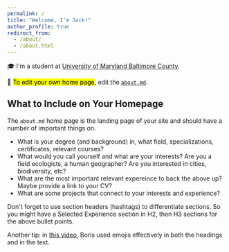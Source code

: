 ```yaml
---
permalink: /
title: "Welcome, I'm Jack!"
author_profile: true
redirect_from: 
  - /about/
  - /about.html
---
```


🎓 I'm a student at [University of Maryland Baltimore County](https://umbc.edu).

📝 <mark>To edit your own home page</mark>, edit the [`about.md`](https://github.com/dillonma/dillonma.github.io/blob/master/_pages/about.md).

## What to Include on Your Homepage

The `about.md` home page is the landing page of your site and should have a number of important things on.

 - What is your degree (and background) in, what field, specializations, certificates, relevant courses?
 - What would you call yourself and what are your interests? Are you a field ecologists, a human geographer? Are you interested in cities, biodiversity, etc?
 - What are the most important relevant expereince to back the above up? Maybe provide a link to your CV?
 - What are some projects that connect to your interests and experience?

Don't forget to use section headers (hashtags) to differentiate sections. So you might have a Selected Experience section in H2, then H3 sections for the above bullet points.

Another tip: in [this video](https://www.youtube.com/watch?v=8lJhXJCUYCc), Boris used emojis effectively in both the headings and in the text.
